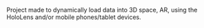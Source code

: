 Project made to dynamically load data into 3D space, AR, using the HoloLens and/or mobile phones/tablet devices.
